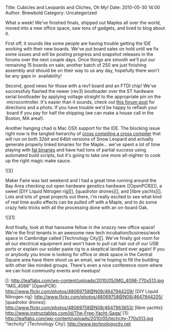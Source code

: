 Title: Cubicles and Leopards and Cliches, Oh My!
Date: 2010-05-30 14:00
Author: Bnewbold
Category: Uncategorized

﻿﻿What a week! We've finished finals, shipped out Maples all over the
world, moved into a new office space, saw tons of gadgets, and lived to
blog about it.

First off, it sounds like some people are having trouble getting the IDE
working with their new boards. We've put board sales on hold until we
fix some issues and will be posting progress and snapshot releases in
the forums over the next couple days. Once things are smooth we'll put
our remaining 15 boards on sale; another batch of 250 are just finishing
assembly and should be on their way to us any day, hopefully there won't
be any gaps in  availability!

Second, good news for those with a rev1 board and an FTDI chip! We've
successfuly flashed the newer (rev3) bootloader over the ST hardware
serial bootloader by applying voltage straight to the appropriate pin on
the  microcontroller. It's easier than it sounds, check out [this forum
post][] for directions and a photo. If you have trouble we'd be happy to
reflash your  board if you pay for half the shipping (we can make a
house call in the Boston, MA area!).

Another hanging chad is Mac OSX support for the IDE. The blocking issue
right now is the tangled heirarchy of [cross compiling a cross
compiler][] that will run on both 32bit and 64bit versions of Snow
Leopard and actually generate properly linked binaries for the Maple...
we've spent a lot of time playing with [fat binaries][] and have had
tons of partial success using automated build scripts, but it's going to
take one more all-nighter to cook up the right magic make sauce.

![][]

Maker Faire was last weekend and I had a great time running around the
Bay Area checking out open hardware genetics hardware ([OpenPCR][]), a
sweet [DIY Liquid Nitrogen rig][], [quadrotor drones][], and [libre
yachts][]. Lots and lots of great projects out there, i'm really excited
to see what kind of real time audio effects can be pulled off with a
Maple, and to do some crazy helo tricks with all the processing done
with an on-board Oak.

![][1]

And finally, look at that hansome fellow in the snazzy new office space!
We're the first tenants in an awesome new tech incubation/business/work
space in Cambridge called [Technology City][]. We've finally got room
for all our electrical equipment and won't have to pull cat hair out of
our USB ports or explain our solder paste rig to a skeptical landlord
ever again! If you or anybody you know is looking for office or desk
space in the Central Square area have them shoot us an email, we're
hoping to fill the building with other like minded groups. There's even
a nice conference room where we can host community events and meetups!

  [this forum post]: http://forums.leaflabs.com/topic.php?id=32#post-126
  [cross compiling a cross compiler]: http://en.wikipedia.org/wiki/Cross_compiler#Canadian_Cross
  [fat binaries]: http://developer.apple.com/mac/library/documentation/Darwin/Reference/ManPages/man1/lipo.1.html%20
  []: http://leaflabs.com/wp-content/uploads/2010/05/IMG_4098-770x513.jpg
    "IMG_4098"
  [OpenPCR]: http://www.flickr.com/photos/48069758@N08/4647944209/
  [DIY Liquid Nitrogen rig]: http://www.flickr.com/photos/48069758@N08/4647944205/
  [quadrotor drones]: http://www.flickr.com/photos/48069758@N08/4647963653/
  [libre yachts]: http://www.instructables.com/id/The-Free-Yacht-Saga/
  [1]: http://leaflabs.com/wp-content/uploads/2010/05/techcity-770x513.jpg
    "techcity"
  [Technology City]: http://www.technologycity.net
